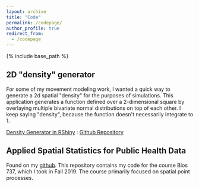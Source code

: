 ```yaml
---
layout: archive
title: "Code"
permalink: /codepage/
author_profile: true
redirect_from:
  - /codepage
---
```


{% include base_path %}

2D "density" generator
------
For some of my movement modeling work, I wanted a quick way to generate a 2d spatial "density" for the purposes of simulations. This application generates a function defined over a 2-dimensional square by overlaying multiple bivariate normal distributions on top of each other. I keep saying "density", because the function doesn't necessarily integrate to 1. 

[Density Generator in RShiny](hbwaddel.shinyapps.io/GenerateDensity) : 
[Github Repository](https://github.com/hbwddl/spatial-density-generator)

Applied Spatial Statistics for Public Health Data
------
Found on my [github](https://github.com/hbwddl/Bios-737-Applied-Spatial-2019). This repository contains my code for the course Bios 737, which I took in Fall 2019. The course primarily focused on spatial point processes.
